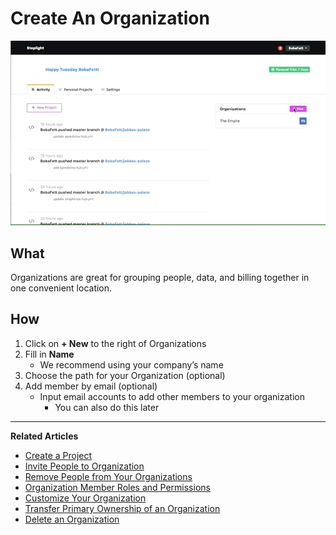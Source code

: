 # Create An Organization 

![Create an Organization](https://github.com/stoplightio/docs/blob/develop/assets/gifs/org-create-org.gif?raw=true)

## What 
Organizations are great for grouping people, data, and billing together in one convenient location. 

## How 
1. Click on **+ New**  to the right of Organizations 
2. Fill in **Name** 
    * We recommend using your company’s name
3. Choose the path for your Organization (optional)    
4. Add member by email (optional) 
    * Input email accounts to add other members to your organization 
        * You can also do this later 

---
**Related Articles**
- [Create a Project](/platform/projects/creating-a-project)
- [Invite People to Organization](/platform/organizations/invite-people)
- [Remove People from Your Organizations](/platform/organizations/remove-members)
- [Organization Member Roles and Permissions](/platform/organizations/roles)
- [Customize Your Organization](/platform/organizations/customize)
- [Transfer Primary Ownership of an Organization](/platform/organizations/transfer-ownership)
- [Delete an Organization](/platform/organizations/delete-org)

